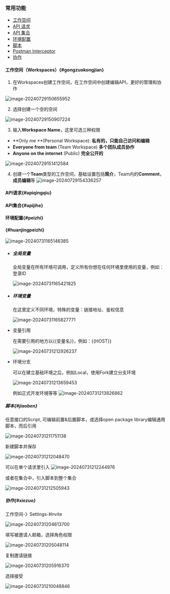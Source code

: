 ### 常用功能

- [工作空间](#gongzuokongjian)
- [API 请求](#apiqingqiu)
- [API 集合](#apijihe)
- [环境配置](#peizhi)
- [脚本](#jiaoben)
- [Postman Interceptor](#chajian)
- [协作](#xiezuo)

#### 工作空间（Workspaces）{#gongzuokongjian}

1. 在Workspaces创建工作空间，在工作空间中创建编辑API，更好的管理和协作

![image-20240729150655952](https://s2.loli.net/2024/07/29/m4zntibfOZU2uFP.png)

2. 选择创建一个空的空间

![image-20240729150907224](https://s2.loli.net/2024/07/29/QaZkWRPoY371eXz.png)

3. 输入**Workspace Name**，这里可选三种权限

- **Only me **(Personal Workspace): **私有的，只能自己访问和编辑**
- **Everyone from team** (Team Workspace) **多个团队成员协作**
- **Anyone on the internet** (Public) **完全公开的**

![image-20240729151412584](https://s2.loli.net/2024/07/29/I4SZPMsvydlB51x.png)

4. 创建一个**Team**类型的工作空间，基础设置包括**简介**，Team内的**Comment**，**成员编辑**等
   ![image-20240729154336257](https://s2.loli.net/2024/07/29/QY6e1kwusmXVdpD.png)

#### API请求{#apiqingqiu}

#### API集合{#apijihe}

#### 环境配置{#peizhi}

#### {#huanjingpeizhi}

![image-20240731165146385](https://s2.loli.net/2024/07/31/sRZ9tqMhoPcfK8U.png)

- ##### 全局变量

  全局变量在所有环境可调用，定义所有你想在任何环境里使用的变量，例如：登录ID

  ![image-20240731165421825](https://s2.loli.net/2024/07/31/eXMJmgfoYsPIA27.png)

- ##### 环境变量

  在这里定义不同环境，特殊的变量：链接地址、鉴权信息

  ![image-20240731165827771](https://s2.loli.net/2024/07/31/KBioQgpZbxctGUF.png)

- 变量引用

  在需要引用的地方以{{变量名}}，例如：{{HOST}}

  ![image-20240731212926237](https://s2.loli.net/2024/07/31/7mq2u39ECOUlySR.png)

- 环境分支

  可以在建立基础环境之后，例如Local，使用Fork建立分支环境

  ![image-20240731213659453](https://s2.loli.net/2024/07/31/QDV6CdI9xEHzq1i.png)

  例如正式开发环境等等
  ![image-20240731213826862](https://s2.loli.net/2024/07/31/pwL9tBeqWvAmGPl.png)

##### 脚本{#jiaoben}

任意接口的Script, 可编辑前置&后置脚本，或选择open package library编辑通用脚本，而后引用

![image-20240731211751138](https://s2.loli.net/2024/07/31/LvABNqJTwOGVEsY.png)

新建脚本并保存

![image-20240731212048470](https://s2.loli.net/2024/07/31/gTR62n4AFCbKM95.png)

可以在单个请求里引入
![image-20240731212244976](https://s2.loli.net/2024/07/31/aKqkD6C2r5NFjvM.png)

或者在集合中，引入脚本到整个集合

![image-20240731212505943](https://s2.loli.net/2024/07/31/OkbCELdg46Boj1l.png)

##### 协作{#xiezuo}

工作空间-》Settings-》Invite

![image-20240731204613700](https://s2.loli.net/2024/07/31/3rRc8imjyOBI1oE.png)

填写被邀请人邮箱，选择角色权限

![image-20240731205048114](https://s2.loli.net/2024/07/31/YG1MI8Xz6BfRkxv.png)

复制邀请链接

![image-20240731205916370](https://s2.loli.net/2024/07/31/UpG9kSFWYaXC86s.png)

选择接受

![image-20240731210048846](https://s2.loli.net/2024/07/31/d2IJWoGsMDr9gli.png)

